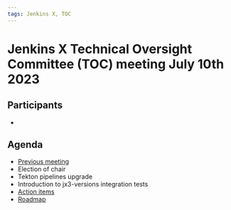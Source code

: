 ```yaml
---
tags: Jenkins X, TOC
---
```

# Jenkins X Technical Oversight Committee (TOC) meeting July 10th 2023

## Participants

-  <fill in>

## Agenda

- [Previous meeting](2024-06-12.md)
- Election of chair
- Tekton pipelines upgrade
- Introduction to jx3-versions integration tests
- [Action items](https://github.com/orgs/jenkins-x/projects/21/views/1)
- [Roadmap](https://github.com/orgs/jenkins-x/projects/23/views/1)
